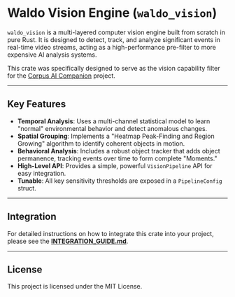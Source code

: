 # Waldo Vision Engine (`waldo_vision`)

`waldo_vision` is a multi-layered computer vision engine built from scratch in pure Rust. It is designed to detect, track, and analyze significant events in real-time video streams, acting as a high-performance pre-filter to more expensive AI analysis systems.

This crate was specifically designed to serve as the vision capability filter for the [Corpus AI Companion](https://github.com/TheGonzalezDesigns/corpus) project.

---

## Key Features

- **Temporal Analysis**: Uses a multi-channel statistical model to learn "normal" environmental behavior and detect anomalous changes.
- **Spatial Grouping**: Implements a "Heatmap Peak-Finding and Region Growing" algorithm to identify coherent objects in motion.
- **Behavioral Analysis**: Includes a robust object tracker that adds object permanence, tracking events over time to form complete "Moments."
- **High-Level API**: Provides a simple, powerful `VisionPipeline` API for easy integration.
- **Tunable**: All key sensitivity thresholds are exposed in a `PipelineConfig` struct.

---

## Integration

For detailed instructions on how to integrate this crate into your project, please see the **[INTEGRATION_GUIDE.md](INTEGRATION_GUIDE.md)**.

---

## License

This project is licensed under the MIT License.
